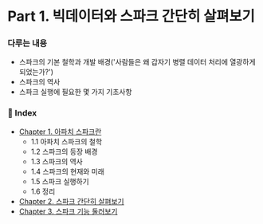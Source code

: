 # Part 1. 빅데이터와 스파크 간단히 살펴보기

### 다루는 내용

- 스파크의 기본 철학과 개발 배경('사람들은 왜 갑자기 병렬 데이터 처리에 열광하게 되었는가?')
- 스파크의 역사
- 스파크 실행에 필요한 몇 가지 기초사항

### 🔖 Index

- [Chapter 1. 아파치 스파크란](https://github.com/jeongwon-iee/apache-spark/blob/main/part-01/ch-01.md)
  - 1.1 아파치 스파크의 철학
  - 1.2 스파크의 등장 배경
  - 1.3 스파크의 역사
  - 1.4 스파크의 현재와 미래
  - 1.5 스파크 실행하기
  - 1.6 정리
- [Chapter 2. 스파크 간단히 살펴보기]()
- [Chapter 3. 스파크 기능 둘러보기]()

&nbsp;
